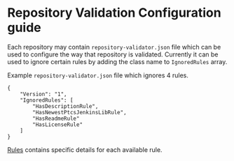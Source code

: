 # Repository Validation Configuration guide

Each repository may contain `repository-validator.json` file which can be used
to configure the way that repository is validated. Currently it can be used to
ignore certain rules by adding the class name to `IgnoredRules` array.

Example `repository-validator.json` file which ignores 4 rules.
```
{
    "Version": "1",
    "IgnoredRules": [
        "HasDescriptionRule",
        "HasNewestPtcsJenkinsLibRule",
        "HasReadmeRule"
        "HasLicenseRule"
    ]
}
```

[Rules](rules.md) contains specific details for each available rule.
